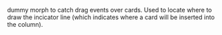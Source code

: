 dummy morph to catch drag events over cards. Used to locate where to draw the incicator line (which indicates where a card will be inserted into the column).